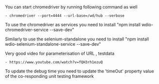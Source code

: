 You can start chromedriver by running following command as well

    - chromedriver --port=4444 --url-base=/wd/hub --verbose


To use the chromedriver as services you need to install "npm install wdio-chromedriver-service --save-dev"


Similarly to use the selenium-standalone you need to install "npm install wdio-selenium-standalone-service --save-dev"


Very good video for parameterisation of URL , testdata

    - https://www.youtube.com/watch?v=fQH3rh1ezuQ


To update the debug time you need to update the 'timeOut' property value of the co-responding unit testing framework


